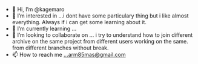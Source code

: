 - 👋 Hi, I’m @kagemaro
- 👀 I’m interested in ...i dont have some particulary thing but i like almost everything. Always if i can get some learning about it.
- 🌱 I’m currently learning ... 
- 💞️ I’m looking to collaborate on ... i try to understand how to join different archive on the same project from different users working on the same. from different branches without break.
- 📫 How to reach me ...arm85mas@gmail.com

<!---
kagemaro/kagemaro is a ✨ special ✨ repository because its `README.md` (this file) appears on your GitHub profile.
You can click the Preview link to take a look at your changes.
--->
